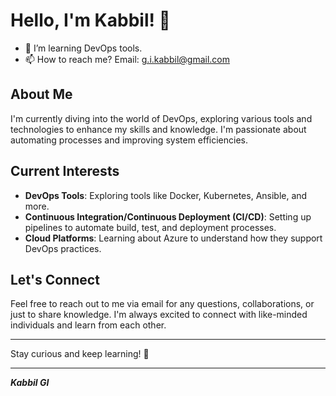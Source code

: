 # Hello, I'm Kabbil! 👋

- 👀 I’m learning DevOps tools.
- 📫 How to reach me? Email: [g.i.kabbil@gmail.com](mailto:g.i.kabbil@gmail.com)

## About Me
I'm currently diving into the world of DevOps, exploring various tools and technologies to enhance my skills and knowledge. I'm passionate about automating processes and improving system efficiencies.

## Current Interests
- **DevOps Tools**: Exploring tools like Docker, Kubernetes, Ansible, and more.
- **Continuous Integration/Continuous Deployment (CI/CD)**: Setting up pipelines to automate build, test, and deployment processes.
- **Cloud Platforms**: Learning about Azure to understand how they support DevOps practices.

## Let's Connect
Feel free to reach out to me via email for any questions, collaborations, or just to share knowledge. I'm always excited to connect with like-minded individuals and learn from each other.

---

Stay curious and keep learning! 🚀

---

_**Kabbil GI**_
